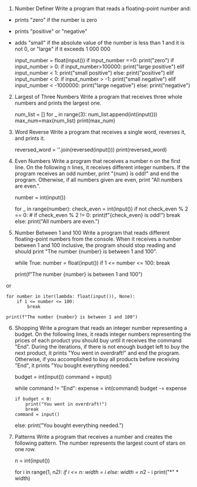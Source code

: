 1.	Number Definer
Write a program that reads a floating-point number and:
-	prints "zero" if the number is zero
-	prints "positive" or "negative"
-	adds "small" if the absolute value of the number is less than 1 and it is not 0, or "large" if it exceeds
1 000 000

    input_number = float(input())
    if input_number ==0:
        print("zero")
    if input_number > 0:
        if input_number>100000:
            print("large positive")
        elif input_number < 1:
            print("small positive")
        else:
            print("positive")
    elif input_number < 0:
        if input_number > -1:
            print("small negative")
        elif input_number < -1000000:
            print("large negative")
        else:
            print("negative")


2.	Largest of Three Numbers
Write a program that receives three whole numbers and prints the largest one.


    num_list = []
    for _ in range(3):
        num_list.append(int(input()))
        max_num=max(num_list)
    print(max_num)


3.	Word Reverse
Write a program that receives a single word, reverses it, and prints it.


    reversed_word = ''.join(reversed(input()))
    print(reversed_word)


4.	Even Numbers
Write a program that receives a number n on the first line. On the following n lines, 
it receives different integer numbers. If the program receives an odd number, 
print "{num} is odd!" and end the program. Otherwise, if all numbers given are even, print "All numbers are even.".


    number = int(input())
    
    for _ in range(number):
        check_even = int(input())
        if not check_even % 2 == 0:  #  if check_even % 2 != 0:
            print(f"{check_even} is odd!")
            break
    else:
        print("All numbers are even.")


5.	Number Between 1 and 100
Write a program that reads different floating-point numbers from the console. 
When it receives a number between 1 and 100 inclusive, the program should stop reading and 
should print "The number {number} is between 1 and 100".


    while True:
        number = float(input())
        if 1 <= number <= 100:
            break
    
    print(f"The number {number} is between 1 and 100")


or


    for number in iter(lambda: float(input()), None):
        if 1 <= number <= 100:
            break
    
    print(f"The number {number} is between 1 and 100")


6.	Shopping
Write a program that reads an integer number representing a budget. 
On the following lines, it reads integer numbers representing the prices of each product 
you should buy until it receives the command "End".
During the iterations, if there is not enough budget left to buy the next product, 
it prints "You went in overdraft!" and end the program.
Otherwise, if you accomplished to buy all products before receiving "End", it prints "You bought everything needed."


    budget = int(input())
    command = input()
    
    while command != "End":
        expense = int(command)
        budget -= expense
    
        if budget < 0:
            print("You went in overdraft!")
            break
        command = input()
    else:
        print("You bought everything needed.")


7.	Patterns
Write a program that receives a number and creates the following pattern. The number represents the largest count of stars on one row.


    n = int(input())
    
    for i in range(1, n*2):
        if i <= n:
            width = i
        else:
            width = n*2 - i
        print("*" * width)
